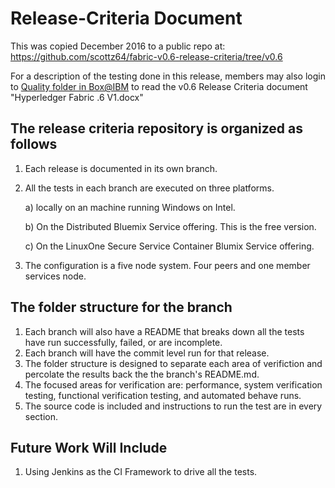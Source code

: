 # Release-Criteria Document
This was copied December 2016 to a public repo at: https://github.com/scottz64/fabric-v0.6-release-criteria/tree/v0.6

For a description of the testing done in this release, members may also login to
[Quality folder in Box@IBM](https://ibm.ent.box.com/folder/11486543210)
to read the v0.6 Release Criteria document "Hyperledger Fabric .6 V1.docx"

## The release criteria repository is organized as follows
1.  Each release is documented in its own branch.
2.  All the tests in each branch are executed on three platforms.

	a) locally on an machine running Windows on Intel.  
    
    b) On the Distributed Bluemix Service offering.  This is the free version.
    
    c) On the LinuxOne Secure Service Container Blumix Service offering.
3.  The configuration is a five node system.  Four peers and one member services node.    

## The folder structure for the branch
1.  Each branch will also have a README that breaks down all the tests have run successfully, failed, or are incomplete. 
2.  Each branch will have the commit level run for that release.
3.  The folder structure is designed to separate each area of verifiction and percolate the results back the the branch's README.md.
4.  The focused areas for verification are:  performance, system verification testing, functional verification testing, and automated behave runs.
5.  The source code is included and instructions to run the test are in every section.

## Future Work Will Include
1.  Using Jenkins as the CI Framework to drive all the tests.
	

